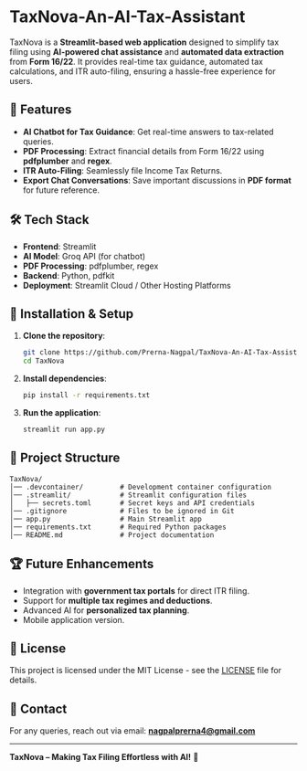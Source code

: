 # TaxNova-An-AI-Tax-Assistant

TaxNova is a **Streamlit-based web application** designed to simplify tax filing using **AI-powered chat assistance** and **automated data extraction** from **Form 16/22**. It provides real-time tax guidance, automated tax calculations, and ITR auto-filing, ensuring a hassle-free experience for users.

## 🚀 Features
- **AI Chatbot for Tax Guidance**: Get real-time answers to tax-related queries.
- **PDF Processing**: Extract financial details from Form 16/22 using **pdfplumber** and **regex**.
- **ITR Auto-Filing**: Seamlessly file Income Tax Returns.
- **Export Chat Conversations**: Save important discussions in **PDF format** for future reference.

## 🛠️ Tech Stack
- **Frontend**: Streamlit
- **AI Model**: Groq API (for chatbot)
- **PDF Processing**: pdfplumber, regex
- **Backend**: Python, pdfkit
- **Deployment**: Streamlit Cloud / Other Hosting Platforms

## 📌 Installation & Setup
1. **Clone the repository**:
   ```bash
   git clone https://github.com/Prerna-Nagpal/TaxNova-An-AI-Tax-Assistant.git
   cd TaxNova
   ```
2. **Install dependencies**:
   ```bash
   pip install -r requirements.txt
   ```
3. **Run the application**:
   ```bash
   streamlit run app.py
   ```

## 📂 Project Structure
```
TaxNova/
│── .devcontainer/         # Development container configuration
│── .streamlit/            # Streamlit configuration files
│   ├── secrets.toml       # Secret keys and API credentials
│── .gitignore             # Files to be ignored in Git
│── app.py                 # Main Streamlit app
│── requirements.txt       # Required Python packages
│── README.md              # Project documentation
```

## 🏆 Future Enhancements
- Integration with **government tax portals** for direct ITR filing.
- Support for **multiple tax regimes and deductions**.
- Advanced AI for **personalized tax planning**.
- Mobile application version.

## 📜 License
This project is licensed under the MIT License - see the [LICENSE](LICENSE) file for details.

## 📧 Contact
For any queries, reach out via email: **nagpalprerna4@gmail.com**

---
**TaxNova – Making Tax Filing Effortless with AI!** 🚀
